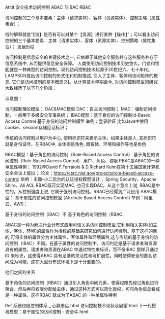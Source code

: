 Atitit 安全技术访问控制 ABAC 与IBAC  RBAC


访问控制的三个基本要素：主体（请求实体）、客体（资源实体）、控制策略（属性集合）；

俗的解释就是“【谁】是否有可以对某个【资源】进行某种【操作】”；可以看出访问控制的三个基本要素：主体（请求实体）、客体（资源实体）、控制策略（属性集合）；
发展历程

访问控制是信息安全的关键技术之一, 它依赖于其他安全服务并与这些服务共存于信息系统中, 从而提供信息安全保障。
人类使用访问控制技术历史悠久。门锁和钥匙就是一种典型的访问控制。现代访问控制技术起源于20世纪六、七十年代。LAMPSON提出访问控制的形式化和机制描述, 引入了主体、客体和访问矩阵的概念, 它们是访问控制的基本概念[3]。从计算技术早期至今, 对访问控制模型的研究大致经历了以下几个阶段：


示意图：
 

访问控制理论模型：
DAC&MAC模型
DAC：自主访问控制；
MAC：强制访问控制，一般用于多级安全军事系统；
IBAC模型：基于身份的访问控制id-Based Access Control
基于身份的访问控制模型
举例：登录验证
比如Java中使用cookie、session存储回话标识；

传统的访问控制以用户为中心, 使用标识符来表示主体。如果主体是人, 其标识符就是身份证号。在RBAC中, 主体则是角色, 而客体、环境和操作等也是角色

RBAC模型：基于角色的访问控制（Role-Based Access Control）
基于角色的访问控制（Role-Based Access Control）
用户、角色、权限
RBAC是ABAC的一种单属性特例；
1992年David F.Ferraiolo & D.Richard Kuhn在第十五届国家计算机安全会议上提出；
论文：https://csrc.nist.gov/projects/role-based-access-control
举例：丰趣-小二后台的认证授权模型设计；
Spring Security、Apache Shiro、Ali ACL
RBAC既可实现MAC, 也可实现DAC。从这个意义上说, RBAC是中性的。从控制强度上说, 它属于强制访问控制。RBAC已经得到广泛应用
ABAC模型：
基于属性的访问控制模型 (Attribute Based Access Control)
举例：阿里云、AWS；


基于身份的访问控制（IBAC）不
基于角色的访问控制（RBAC


ABAC是一种为解决行业分布式应用可信关系访问控制模型,它利用相关实体(如主体、客体、环境)的属性作为授权的基础来研究如何进行访问控制。基于这样的目的,可将实体的属性分为主体属性、客体属性和环境属性,这与传统的基于身份的访问控制（IBAC）不同。在基于属性的访问控制中，访问判定是基于请求者和资源具有的属性，请求者和资源在ABAC 中通过特性来标识，而不像IBAC 那样只通过ID 来标识，这使得ABAC 具有足够的灵活性和可扩展性，同时使得安全的匿名访问成为可能，这在大型分布式环境下是十分重要的。


他们之间的关系

基于角色的访问控制（RBAC）通过引入角色中间元素，使得权限先经过角色进行聚合，然后再将权限分配给主体，通过这种方式可以简化授权，可将角色信息看成是一种属性，这样RBAC 就成为了ABAC 的一种单属性特例

Ref
系统权限控制体系 _ 心静志远.html
访问控制技术现状及展望.html
下一代授权模型：基于属性的访问控制 - 安全牛.html

